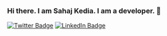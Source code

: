 ### Hi there. I am Sahaj Kedia. I am a developer. 👋

<!--
**sahajkedia/sahajkedia** is a ✨ _special_ ✨ repository because its `README.md` (this file) appears on your GitHub profile.

Here are some ideas to get you started:

- 🔭 I’m currently working on ...
- 🌱 I’m currently learning ...
- 👯 I’m looking to collaborate on ...
- 🤔 I’m looking for help with ...
- 💬 Ask me about ...
- 📫 How to reach me: ...
- 😄 Pronouns: ...
- ⚡ Fun fact: ...
-->





[![Twitter Badge](https://img.shields.io/badge/Twitter-Profile-informational?style=flat&logo=twitter&logoColor=white&color=1CA2F1)](https://twitter.com/_cosmic_joke)
[![LinkedIn Badge](https://img.shields.io/badge/LinkedIn-Profile-informational?style=flat&logo=linkedin&logoColor=white&color=0D76A8)](https://www.linkedin.com/in/sahaj-kedia-4a5595192/)

